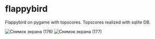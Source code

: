# flappybird
Flappybird on pygame with topscores.
Topscores realized with sqlite DB.

![Снимок экрана (176)](https://user-images.githubusercontent.com/37781266/182034929-1c31e496-d550-4078-af89-8df9a139b6af.png)
![Снимок экрана (177)](https://user-images.githubusercontent.com/37781266/182035010-c52f59aa-3c27-4fea-aa91-f61a59fd985f.png)
